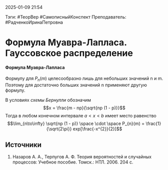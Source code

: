 2025-01-09 21:54

Тэги: #ТеорВер #СамописныйКонспект
Преподаватель: #РадченкоИринаПетровна
# Формула Муавра-Лапласа. Гауссовское распределение

#### Формула Муавра-Лапласа
Формулу для $P_{n}(m)$ целесообразно лишь для небольших значений n и m. Поэтому для достаточно больших значений n применяют другую формулу.

В условиях *схемы Бернулли* обозначим
$$x = \frac{m - np}{\sqrt{np (1 - p)}}$$
Тогда в любом конечном интервале $a < x < b$  имеет место равенство
$$\lim_{n\to\infty} \sqrt{np (1 - p)} \space \cdot \space P_{n}(m) = \frac{1}{\sqrt{2\pi}} exp[\frac{-x^{2}}{2}]$$


## Источники
1. Назаров А. А., Терпугов А. Ф. Теория вероятностей и случайных процессов: Учебное пособие. Томск.: НТЛ. 2006. 204 с.